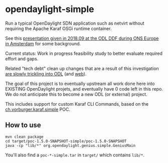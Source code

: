 # opendaylight-simple

Run a typical OpenDaylight SDN application such as netvirt without requiring the Apache Karaf OSGi runtime container.

See this [presentation given in 2018.09 at the ODL DDF during ONS Europe in Amsterdam](https://docs.google.com/presentation/d/14TM9oCn0nLo7RJAhAHglXM4P6oTxsVjJBfFE1wl1qJc) for some background.

Current status: Work in progress feasibility study to better evaluate required effort and gaps.

Related "tech debt" clean up changes that are a result of this investigation
[are slowly trickling into ODL](https://git.opendaylight.org/gerrit/#/q/topic:simple-dist) (and [web](https://git.opendaylight.org/gerrit/#/q/topic:simple-dist_web)).

The goal of this project is to eventually upstream all work done here into EXISTING OpenDaylight projets, and eventually have 0 code left in this repo.
We do not anticipate this to become a new ODL (or external) project.

This includes support for custom Karaf CLI Commands, based on the [ch.vorburger.karaf.simple](https://github.com/vorburger/ch.vorburger.karaf.simple) POC.

## How to use

    mvn clean package
    cd target/poc-1.5.0-SNAPSHOT-simple/poc-1.5.0-SNAPSHOT
    java -cp "lib/*" org.opendaylight.genius.simple.GeniusMain

You'll also find a `poc-*-simple.tar` in `target/` which contains `lib/*`.
